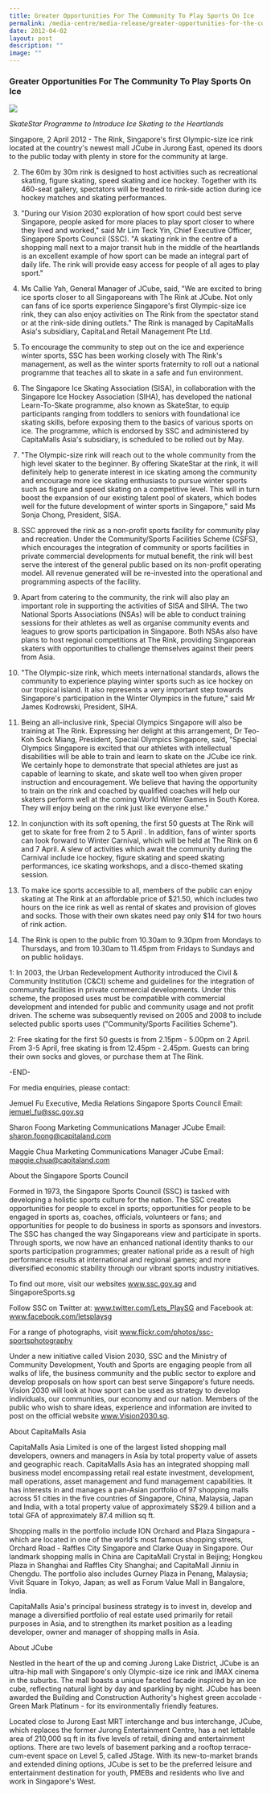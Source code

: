 ```yaml
---
title: Greater Opportunities For The Community To Play Sports On Ice
permalink: /media-centre/media-release/greater-opportunities-for-the-community-to-play-sports-on-ice/
date: 2012-04-02
layout: post
description: ""
image: ""
---
```

### **Greater Opportunities For The Community To Play Sports On Ice**

![](/images/Media%20Centre/Media%20Release/2012/May/skatestar.gif)

*SkateStar Programme to Introduce Ice Skating to the Heartlands*
	
Singapore, 2 April 2012 - The Rink, Singapore's first Olympic-size ice rink located at the country's newest mall JCube in Jurong East, opened its doors to the public today with plenty in store for the community at large.

2. The 60m by 30m rink is designed to host activities such as recreational skating, figure skating, speed skating and ice hockey. Together with its 460-seat gallery, spectators will be treated to rink-side action during ice hockey matches and skating performances.

3. "During our Vision 2030 exploration of how sport could best serve Singapore, people asked for more places to play sport closer to where they lived and worked," said Mr Lim Teck Yin, Chief Executive Officer, Singapore Sports Council (SSC). "A skating rink in the centre of a shopping mall next to a major transit hub in the middle of the heartlands is an excellent example of how sport can be made an integral part of daily life. The rink will provide easy access for people of all ages to play sport."

4. Ms Callie Yah, General Manager of JCube, said, "We are excited to bring ice sports closer to all Singaporeans with The Rink at JCube. Not only can fans of ice sports experience Singapore's first Olympic-size ice rink, they can also enjoy activities on The Rink from the spectator stand or at the rink-side dining outlets." The Rink is managed by CapitaMalls Asia's subsidiary, CapitaLand Retail Management Pte Ltd.

5. To encourage the community to step out on the ice and experience winter sports, SSC has been working closely with The Rink's management, as well as the winter sports fraternity to roll out a national programme that teaches all to skate in a safe and fun environment.

6. The Singapore Ice Skating Association (SISA), in collaboration with the Singapore Ice Hockey Association (SIHA), has developed the national Learn-To-Skate programme, also known as SkateStar, to equip participants ranging from toddlers to seniors with foundational ice skating skills, before exposing them to the basics of various sports on ice. The programme, which is endorsed by SSC and administered by CapitaMalls Asia's subsidiary, is scheduled to be rolled out by May.

7. "The Olympic-size rink will reach out to the whole community from the high level skater to the beginner. By offering SkateStar at the rink, it will definitely help to generate interest in ice skating among the community and encourage more ice skating enthusiasts to pursue winter sports such as figure and speed skating on a competitive level. This will in turn boost the expansion of our existing talent pool of skaters, which bodes well for the future development of winter sports in Singapore," said Ms Sonja Chong, President, SISA.

8. SSC approved the rink as a non-profit sports facility for community play and recreation. Under the Community/Sports Facilities Scheme (CSFS), which encourages the integration of community or sports facilities in private commercial developments for mutual benefit, the rink will best serve the interest of the general public based on its non-profit operating model. All revenue generated will be re-invested into the operational and programming aspects of the facility.

9. Apart from catering to the community, the rink will also play an important role in supporting the activities of SISA and SIHA. The two National Sports Associations (NSAs) will be able to conduct training sessions for their athletes as well as organise community events and leagues to grow sports participation in Singapore. Both NSAs also have plans to host regional competitions at The Rink, providing Singaporean skaters with opportunities to challenge themselves against their peers from Asia.

10. "The Olympic-size rink, which meets international standards, allows the community to experience playing winter sports such as ice hockey on our tropical island. It also represents a very important step towards Singapore's participation in the Winter Olympics in the future," said Mr James Kodrowski, President, SIHA.

11. Being an all-inclusive rink, Special Olympics Singapore will also be training at The Rink. Expressing her delight at this arrangement, Dr Teo-Koh Sock Miang, President, Special Olympics Singapore, said, "Special Olympics Singapore is excited that our athletes with intellectual disabilities will be able to train and learn to skate on the JCube ice rink. We certainly hope to demonstrate that special athletes are just as capable of learning to skate, and skate well too when given proper instruction and encouragement. We believe that having the opportunity to train on the rink and coached by qualified coaches will help our skaters perform well at the coming World Winter Games in South Korea. They will enjoy being on the rink just like everyone else."

12. In conjunction with its soft opening, the first 50 guests at The Rink will get to skate for free from 2 to 5 April . In addition, fans of winter sports can look forward to Winter Carnival, which will be held at The Rink on 6 and 7 April. A slew of activities which await the community during the Carnival include ice hockey, figure skating and speed skating performances, ice skating workshops, and a disco-themed skating session.

13. To make ice sports accessible to all, members of the public can enjoy skating at The Rink at an affordable price of $21.50, which includes two hours on the ice rink as well as rental of skates and provision of gloves and socks. Those with their own skates need pay only $14 for two hours of rink action.

14. The Rink is open to the public from 10.30am to 9.30pm from Mondays to Thursdays, and from 10.30am to 11.45pm from Fridays to Sundays and on public holidays.


1: In 2003, the Urban Redevelopment Authority introduced the Civil & Community Institution (C&CI) scheme and guidelines for the integration of community facilities in private commercial developments. Under this scheme, the proposed uses must be compatible with commercial development and intended for public and community usage and not profit driven. The scheme was subsequently revised on 2005 and 2008 to include selected public sports uses ("Community/Sports Facilities Scheme").

2: Free skating for the first 50 guests is from 2.15pm - 5.00pm on 2 April. From 3-5 April, free skating is from 12.45pm - 2.45pm. Guests can bring their own socks and gloves, or purchase them at The Rink.

-END-

For media enquiries, please contact:

Jemuel Fu
Executive, Media Relations
Singapore Sports Council
Email: jemuel_fu@ssc.gov.sg

Sharon Foong
Marketing Communications Manager
JCube
Email: sharon.foong@capitaland.com

Maggie Chua
Marketing Communications Manager
JCube
Email: maggie.chua@capitaland.com

About the Singapore Sports Council

Formed in 1973, the Singapore Sports Council (SSC) is tasked with developing a holistic sports culture for the nation. The SSC creates opportunities for people to excel in sports; opportunities for people to be engaged in sports as, coaches, officials, volunteers or fans; and opportunities for people to do business in sports as sponsors and investors. The SSC has changed the way Singaporeans view and participate in sports. Through sports, we now have an enhanced national identity thanks to our sports participation programmes; greater national pride as a result of high performance results at international and regional games; and more diversified economic stability through our vibrant sports industry initiatives.

To find out more, visit our websites www.ssc.gov.sg and SingaporeSports.sg

Follow SSC on Twitter at: www.twitter.com/Lets_PlaySG and Facebook at: www.facebook.com/letsplaysg

For a range of photographs, visit www.flickr.com/photos/ssc-sportsphotography

Under a new initiative called Vision 2030, SSC and the Ministry of Community Development, Youth and Sports are engaging people from all walks of life, the business community and the public sector to explore and develop proposals on how sport can best serve Singapore's future needs. Vision 2030 will look at how sport can be used as strategy to develop individuals, our communities, our economy and our nation. Members of the public who wish to share ideas, experience and information are invited to post on the official website www.Vision2030.sg.

About CapitaMalls Asia

CapitaMalls Asia Limited is one of the largest listed shopping mall developers, owners and managers in Asia by total property value of assets and geographic reach. CapitaMalls Asia has an integrated shopping mall business model encompassing retail real estate investment, development, mall operations, asset management and fund management capabilities. It has interests in and manages a pan-Asian portfolio of 97 shopping malls across 51 cities in the five countries of Singapore, China, Malaysia, Japan and India, with a total property value of approximately S$29.4 billion and a total GFA of approximately 87.4 million sq ft.

Shopping malls in the portfolio include ION Orchard and Plaza Singapura - which are located in one of the world's most famous shopping streets, Orchard Road - Raffles City Singapore and Clarke Quay in Singapore. Our landmark shopping malls in China are CapitaMall Crystal in Beijing; Hongkou Plaza in Shanghai and Raffles City Shanghai; and CapitaMall Jinniu in Chengdu. The portfolio also includes Gurney Plaza in Penang, Malaysia; Vivit Square in Tokyo, Japan; as well as Forum Value Mall in Bangalore, India.

CapitaMalls Asia's principal business strategy is to invest in, develop and manage a diversified portfolio of real estate used primarily for retail purposes in Asia, and to strengthen its market position as a leading developer, owner and manager of shopping malls in Asia.

About JCube

Nestled in the heart of the up and coming Jurong Lake District, JCube is an ultra-hip mall with Singapore's only Olympic-size ice rink and IMAX cinema in the suburbs. The mall boasts a unique faceted facade inspired by an ice cube, reflecting natural light by day and sparkling by night. JCube has been awarded the Building and Construction Authority's highest green accolade - Green Mark Platinum - for its environmentally friendly features.

Located close to Jurong East MRT interchange and bus interchange, JCube, which replaces the former Jurong Entertainment Centre, has a net lettable area of 210,000 sq ft in its five levels of retail, dining and entertainment options. There are two levels of basement parking and a rooftop terrace-cum-event space on Level 5, called JStage. With its new-to-market brands and extended dining options, JCube is set to be the preferred leisure and entertainment destination for youth, PMEBs and residents who live and work in Singapore's West.